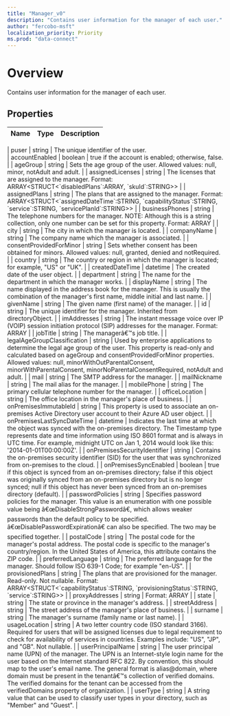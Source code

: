 ```yaml
---
title: "Manager_v0"
description: "Contains user information for the manager of each user."
author: "fercobo-msft"
localization_priority: Priority
ms.prod: "data-connect"
---
```


# Overview

Contains user information for the manager of each user.

## Properties

| Name                         | Type     | Description                                                                                                                                                                                                                                                                                                                                                                                                                   |
| ---------------------------- | -------- | ----------------------------------------------------------------------------------------------------------------------------------------------------------------------------------------------------------------------------------------------------------------------------------------------------------------------------------------------------------------------------------------------------------------------------- |

| puser                         | string   | The unique identifier of the user.  
| accountEnabled               | boolean  | true if the account is enabled; otherwise, false.                                                                                                                                                                                                                                                                                                                                                                             |
| ageGroup                     | string   | Sets the age group of the user. Allowed values: null, minor, notAdult and adult.                                                                                                                                                                                                                                                                                                                                              |
| assignedLicenses             | string   | The licenses that are assigned to the manager. Format: ARRAY<STRUCT<\`disabledPlans\`:ARRAY<STRING>, \`skuId\`:STRING>>                                                                                                                                                                                                                                                                                                       |
| assignedPlans                | string   | The plans that are assigned to the manager. Format: ARRAY<STRUCT<\`assignedDateTime\`:STRING, \`capabilityStatus\`:STRING, \`service\`:STRING, \`servicePlanId\`:STRING>>                                                                                                                                                                                                                                                     |
| businessPhones               | string   | The telephone numbers for the manager. NOTE: Although this is a string collection, only one number can be set for this property. Format: ARRAY<STRING>                                                                                                                                                                                                                                                                        |
| city                         | string   | The city in which the manager is located.                                                                                                                                                                                                                                                                                                                                                                                     |
| companyName                  | string   | The company name which the manager is associated.                                                                                                                                                                                                                                                                                                                                                                             |
| consentProvidedForMinor      | string   | Sets whether consent has been obtained for minors. Allowed values: null, granted, denied and notRequired.                                                                                                                                                                                                                                                                                                                     |
| country                      | string   | The country or region in which the manager is located; for example, "US" or "UK".                                                                                                                                                                                                                                                                                                                                             |
| createdDateTime              | datetime | The created date of the user object.                                                                                                                                                                                                                                                                                                                                                                                          |
| department                   | string   | The name for the department in which the manager works.                                                                                                                                                                                                                                                                                                                                                                       |
| displayName                  | string   | The name displayed in the address book for the manager. This is usually the combination of the manager's first name, middle initial and last name.                                                                                                                                                                                                                                                                            |
| givenName                    | string   | The given name (first name) of the manager.                                                                                                                                                                                                                                                                                                                                                                                   |
| id                           | string   | The unique identifier for the manager. Inherited from directoryObject.                                                                                                                                                                                                                                                                                                                                                        |
| imAddresses                  | string   | The instant message voice over IP (VOIP) session initiation protocol (SIP) addresses for the manager. Format: ARRAY<STRING>                                                                                                                                                                                                                                                                                                   |
| jobTitle                     | string   | The managerâ€™s job title.                                                                                                                                                                                                                                                                                                                                                                                                    |
| legalAgeGroupClassification  | string   | Used by enterprise applications to determine the legal age group of the user. This property is read-only and calculated based on ageGroup and consentProvidedForMinor properties. Allowed values: null, minorWithOutParentalConsent, minorWithParentalConsent, minorNoParentalConsentRequired, notAdult and adult.                                                                                                            |
| mail                         | string   | The SMTP address for the manager.                                                                                                                                                                                                                                                                                                                                                                                             |
| mailNickname                 | string   | The mail alias for the manager.                                                                                                                                                                                                                                                                                                                                                                                               |
| mobilePhone                  | string   | The primary cellular telephone number for the manager.                                                                                                                                                                                                                                                                                                                                                                        |
| officeLocation               | string   | The office location in the manager's place of business.                                                                                                                                                                                                                                                                                                                                                                       |
| onPremisesImmutableId        | string   | This property is used to associate an on-premises Active Directory user account to their Azure AD user object.                                                                                                                                                                                                                                                                                                                |
| onPremisesLastSyncDateTime   | datetime | Indicates the last time at which the object was synced with the on-premises directory. The Timestamp type represents date and time information using ISO 8601 format and is always in UTC time. For example, midnight UTC on Jan 1, 2014 would look like this: '2014-01-01T00:00:00Z'.                                                                                                                                        |
| onPremisesSecurityIdentifier | string   | Contains the on-premises security identifier (SID) for the user that was synchronized from on-premises to the cloud.                                                                                                                                                                                                                                                                                                          |
| onPremisesSyncEnabled        | boolean  | true if this object is synced from an on-premises directory; false if this object was originally synced from an on-premises directory but is no longer synced; null if this object has never been synced from an on-premises directory (default).                                                                                                                                                                             |
| passwordPolicies             | string   | Specifies password policies for the manager. This value is an enumeration with one possible value being â€œDisableStrongPasswordâ€, which allows weaker passwords than the default policy to be specified. â€œDisablePasswordExpirationâ€ can also be specified. The two may be specified together.                                                                                                                         |
| postalCode                   | string   | The postal code for the manager's postal address. The postal code is specific to the manager's country/region. In the United States of America, this attribute contains the ZIP code.                                                                                                                                                                                                                                         |
| preferredLanguage            | string   | The preferred language for the manager. Should follow ISO 639-1 Code; for example "en-US".                                                                                                                                                                                                                                                                                                                                    |
| provisionedPlans             | string   | The plans that are provisioned for the manager. Read-only. Not nullable. Format: ARRAY<STRUCT<\`capabilityStatus\`:STRING, \`provisioningStatus\`:STRING, \`service\`:STRING>>                                                                                                                                                                                                                                                |
| proxyAddresses               | string   | Format: ARRAY<STRING>                                                                                                                                                                                                                                                                                                                                                                                                         |
| state                        | string   | The state or province in the manager's address.                                                                                                                                                                                                                                                                                                                                                                               |
| streetAddress                | string   | The street address of the manager's place of business.                                                                                                                                                                                                                                                                                                                                                                        |
| surname                      | string   | The manager's surname (family name or last name).                                                                                                                                                                                                                                                                                                                                                                             |
| usageLocation                | string   | A two letter country code (ISO standard 3166). Required for users that will be assigned licenses due to legal requirement to check for availability of services in countries. Examples include: "US", "JP", and "GB". Not nullable.                                                                                                                                                                                           |
| userPrincipalName            | string   | The user principal name (UPN) of the manager. The UPN is an Internet-style login name for the user based on the Internet standard RFC 822. By convention, this should map to the user's email name. The general format is alias@domain, where domain must be present in the tenantâ€™s collection of verified domains. The verified domains for the tenant can be accessed from the verifiedDomains property of organization. |
| userType                     | string   | A string value that can be used to classify user types in your directory, such as "Member" and "Guest".                                                                                                                                                                                                                                                                                                                       |
